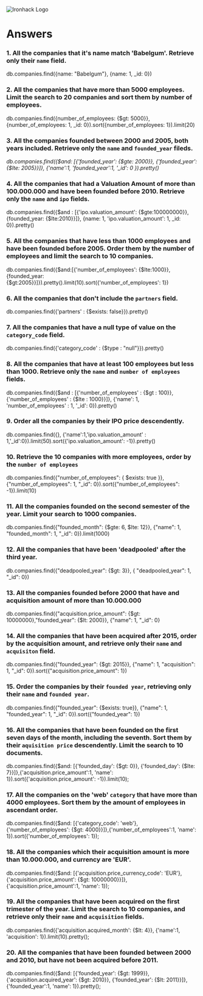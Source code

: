 ![Ironhack Logo](https://i.imgur.com/1QgrNNw.png)

# Answers

### 1. All the companies that it's name match 'Babelgum'. Retrieve only their `name` field.
db.companies.find({name: "Babelgum"}, {name: 1, _id: 0})

### 2. All the companies that have more than 5000 employees. Limit the search to 20 companies and sort them by **number of employees**.
db.companies.find({number_of_employees: {$gt: 5000}}, {number_of_employees: 1, _id: 0}).sort({number_of_employees: 1}).limit(20)

### 3. All the companies founded between 2000 and 2005, both years included. Retrieve only the `name` and `founded_year` fileds.
*db.companies.find({$and: [{'founded_year': {$gte: 2000}}, {'founded_year':{$lte: 2005}}]}, {'name':1, 'founded_year':1, '_id': 0 }).pretty()*

### 4. All the companies that had a Valuation Amount of more than 100.000.000 and have been founded before 2010. Retrieve only the `name` and `ipo` fields.
db.companies.find({$and : [{'ipo.valuation_amount': {$gte:100000000}},{founded_year: {$lte:2010}}]}, {name: 1, 'ipo.valuation_amount': 1, _id: 0}).pretty()

### 5. All the companies that have less than 1000 employees and have been founded before 2005. Order them by the number of employees and limit the search to 10 companies.
db.companies.find({$and:[{'number_of_employees': {$lte:1000}},{founded_year: {$gt:2005}}]}).pretty().limit(10).sort({'number_of_employees': 1})

### 6. All the companies that don't include the `partners` field.
db.companies.find({'partners' : {$exists: false}}).pretty()

### 7. All the companies that have a null type of value on the `category_code` field.
db.companies.find({'category_code' : {$type : "null"}}).pretty()

### 8. All the companies that have at least 100 employees but less than 1000. Retrieve only the `name` and `number of employees` fields.
db.companies.find({$and : [{'number_of_employees' : {$gt : 100}},{'number_of_employees' : {$lte : 1000}}]}, {'name': 1, 'number_of_employees' : 1, '_id': 0}).pretty()

### 9. Order all the companies by their IPO price descendently.
db.companies.find({}, {'name':1,'ipo.valuation_amount' : 1,'_id':0}).limit(50).sort({'ipo.valuation_amount': -1}).pretty()

### 10. Retrieve the 10 companies with more employees, order by the `number of employees`
db.companies.find({"number_of_employees": { $exists: true }}, {"number_of_employees": 1, "_id": 0}).sort({"number_of_employees": -1}).limit(10)

### 11. All the companies founded on the second semester of the year. Limit your search to 1000 companies.
db.companies.find({"founded_month": {$gte: 6, $lte: 12}}, {"name": 1, "founded_month": 1, "_id": 0}).limit(1000)

### 12. All the companies that have been 'deadpooled' after the third year.
db.companies.find({"deadpooled_year": {$gt: 3}}, { "deadpooled_year": 1, "_id": 0})

### 13. All the companies founded before 2000 that have and acquisition amount of more than 10.000.000
db.companies.find({"acquisition.price_amount": {$gt: 10000000},"founded_year": {$lt: 2000}}, {"name": 1, "_id": 0}

### 14. All the companies that have been acquired after 2015, order by the acquisition amount, and retrieve only their `name` and `acquisiton` field.
db.companies.find({"founded_year": {$gt: 2015}}, {"name": 1, "acquisition": 1, "_id": 0}).sort({"acquisition.price_amount": 1})

### 15. Order the companies by their `founded year`, retrieving only their `name` and `founded year`.
db.companies.find({"founded_year": {$exists: true}}, {"name": 1, "founded_year": 1, "_id": 0}).sort({"founded_year": 1})

### 16. All the companies that have been founded on the first seven days of the month, including the seventh. Sort them by their `aquisition price` descendently. Limit the search to 10 documents.
db.companies.find({$and: [{'founded_day': {$gt: 0}}, {'founded_day': {$lte: 7}}]},{'acquisition.price_amount':1, 'name': 1}).sort({'acquisition.price_amount': -1}).limit(10);

### 17. All the companies on the 'web' `category` that have more than 4000 employees. Sort them by the amount of employees in ascendant order.
db.companies.find({$and: [{'category_code': 'web'}, {'number_of_employees': {$gt: 4000}}]},{'number_of_employees':1, 'name': 1}).sort({'number_of_employees': 1});

### 18. All the companies which their acquisition amount is more than 10.000.000, and currency are 'EUR'.
db.companies.find({$and: [{'acquisition.price_currency_code': 'EUR'}, {'acquisition.price_amount': {$gt: 10000000}}]},{'acquisition.price_amount':1, 'name': 1});

### 19. All the companies that have been acquired on the first trimester of the year. Limit the search to 10 companies, and retrieve only their `name` and `acquisition` fields.
db.companies.find({'acquisition.acquired_month': {$lt: 4}}, {'name':1, 'acquisition': 1}).limit(10).pretty();

### 20. All the companies that have been founded between 2000 and 2010, but have not been acquired before 2011.
db.companies.find({$and: [{'founded_year': {$gt: 1999}},{'acquisition.acquired_year': {$gt: 2010}}, {'founded_year': {$lt: 2011}}]},{'founded_year':1, 'name': 1}).pretty();
